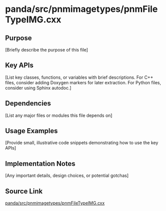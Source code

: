 # panda/src/pnmimagetypes/pnmFileTypeIMG.cxx

## Purpose
[Briefly describe the purpose of this file]

## Key APIs
[List key classes, functions, or variables with brief descriptions.
For C++ files, consider adding Doxygen markers for later extraction.
For Python files, consider using Sphinx autodoc.]

## Dependencies
[List any major files or modules this file depends on]

## Usage Examples
[Provide small, illustrative code snippets demonstrating how to use the key APIs]

## Implementation Notes
[Any important details, design choices, or potential gotchas]

## Source Link
[panda/src/pnmimagetypes/pnmFileTypeIMG.cxx](link_to_source_repository/panda/src/pnmimagetypes/pnmFileTypeIMG.cxx)
